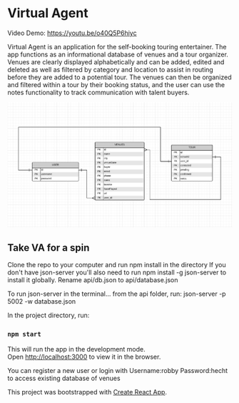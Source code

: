# Virtual Agent

Video Demo: https://youtu.be/o40Q5P6hiyc

Virtual Agent is an application for the self-booking touring entertainer. The app functions as an informational database of venues and a tour organizer. Venues are clearly displayed alphabetically and can be added, edited and deleted as well as filtered by category and location to assist in routing before they are added to a potential tour. The venues can then be organized and filtered within a tour by their booking status, and the user can use the notes functionality to track communication with talent buyers.

![ERD](/src/images/VA_ERD.png)

## Take VA for a spin

Clone the repo to your computer and run npm install in the directory
If you don't have json-server you'll also need to run npm install -g json-server to install it globally.
Rename api/db.json to api/database.json

To run json-server in the terminal... from the api folder, run: json-server -p 5002 -w database.json

In the project directory, run:

### `npm start`

This will run the app in the development mode.<br>
Open [http://localhost:3000](http://localhost:3000) to view it in the browser.

You can register a new user or login with Username:robby Password:hecht to access existing database of venues

This project was bootstrapped with [Create React App](https://github.com/facebook/create-react-app).
